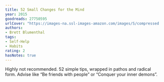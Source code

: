 ```yaml
---
title: 52 Small Changes for the Mind
year: 2015
goodreads: 27750595
urlCover: "https://images-na.ssl-images-amazon.com/images/S/compressed.photo.goodreads.com/books/1447042273i/27750595.jpg"
authors:
- Brett Blumenthal
tags:
- Self-Help
- Habits
rating: 2
hasNotes: true
---
```


Highly not recommended.
52 simple tips, wrapped in pathos and radical form.
Advise like “Be friends with people” or “Conquer your inner demons”.
